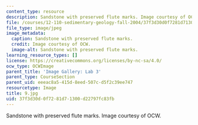 ```yaml
---
content_type: resource
description: Sandstone with preserved flute marks. Image courtesy of OCW.
file: /courses/12-110-sedimentary-geology-fall-2004/37f3d30d0f7281d71300d22797fc83fb_9.jpg
file_type: image/jpeg
image_metadata:
  caption: Sandstone with preserved flute marks.
  credit: Image courtesy of OCW.
  image-alt: Sandstone with preserved flute marks.
learning_resource_types: []
license: https://creativecommons.org/licenses/by-nc-sa/4.0/
ocw_type: OCWImage
parent_title: 'Image Gallery: Lab 3'
parent_type: CourseSection
parent_uid: eeeac8a5-415d-8eed-507c-d5f2c39ee747
resourcetype: Image
title: 9.jpg
uid: 37f3d30d-0f72-81d7-1300-d22797fc83fb
---
```

Sandstone with preserved flute marks. Image courtesy of OCW.